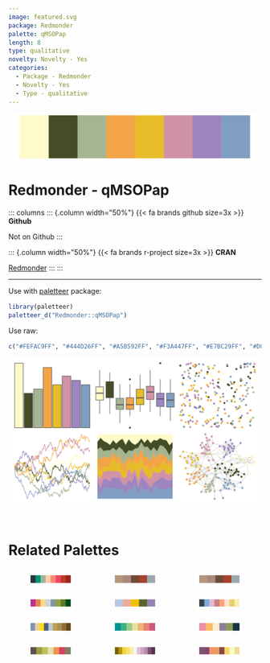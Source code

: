 ```yaml
---
image: featured.svg
package: Redmonder
palette: qMSOPap
length: 8
type: qualitative
novelty: Novelty - Yes
categories:
  - Package - Redmonder
  - Novelty - Yes
  - Type - qualitative
---
```


![](featured.svg)

# Redmonder - qMSOPap 

::: columns
::: {.column width="50%"}
{{< fa brands github size=3x >}}
**Github**

Not on Github
:::

::: {.column width="50%"}
{{< fa brands r-project size=3x >}}
**CRAN**

[Redmonder](https://CRAN.R-project.org/package=Redmonder)
:::
:::

<hr> 

Use with [paletteer](https://emilhvitfeldt.github.io/paletteer/) package:

```r
library(paletteer)
paletteer_d("Redmonder::qMSOPap")
```

Use raw:

```r
c("#FEFAC9FF", "#444D26FF", "#A5B592FF", "#F3A447FF", "#E7BC29FF", "#D092A7FF", "#9C85C0FF", "#809EC2FF")
``` 

![](examples.png) 

<br>

# Related Palettes

<div class="list" style="display: grid; grid-template-columns: auto auto auto;"> <figure class="figure">
<a href="../../awtools/a_palette/"> <img src="../../awtools/a_palette/featured.svg" style="width: 100%;" class="figure-img"></a>
</figure> <figure class="figure">
<a href="../../ButterflyColors/hamadryas_feronia/"> <img src="../../ButterflyColors/hamadryas_feronia/featured.svg" style="width: 100%;" class="figure-img"></a>
</figure> <figure class="figure">
<a href="../../ButterflyColors/hamadryas_feronia/"> <img src="../../ButterflyColors/hamadryas_feronia/featured.svg" style="width: 100%;" class="figure-img"></a>
</figure> <figure class="figure">
<a href="../../feathers/rose_crowned_fruit_dove/"> <img src="../../feathers/rose_crowned_fruit_dove/featured.svg" style="width: 100%;" class="figure-img"></a>
</figure> <figure class="figure">
<a href="../../calecopal/superbloom1/"> <img src="../../calecopal/superbloom1/featured.svg" style="width: 100%;" class="figure-img"></a>
</figure> <figure class="figure">
<a href="../../vapoRwave/floralShoppe/"> <img src="../../vapoRwave/floralShoppe/featured.svg" style="width: 100%;" class="figure-img"></a>
</figure> <figure class="figure">
<a href="../../peRReo/rosalia/"> <img src="../../peRReo/rosalia/featured.svg" style="width: 100%;" class="figure-img"></a>
</figure> <figure class="figure">
<a href="../../rcartocolor/Temps/"> <img src="../../rcartocolor/Temps/featured.svg" style="width: 100%;" class="figure-img"></a>
</figure> <figure class="figure">
<a href="../../nationalparkcolors/BlueRidgePkwy/"> <img src="../../nationalparkcolors/BlueRidgePkwy/featured.svg" style="width: 100%;" class="figure-img"></a>
</figure> <figure class="figure">
<a href="../../palettetown/baltoy/"> <img src="../../palettetown/baltoy/featured.svg" style="width: 100%;" class="figure-img"></a>
</figure> <figure class="figure">
<a href="../../Redmonder/dPBIYlPu/"> <img src="../../Redmonder/dPBIYlPu/featured.svg" style="width: 100%;" class="figure-img"></a>
</figure> <figure class="figure">
<a href="../../vapoRwave/jwz/"> <img src="../../vapoRwave/jwz/featured.svg" style="width: 100%;" class="figure-img"></a>
</figure> 
</div>
